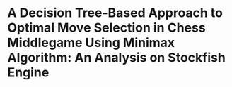 # A Decision Tree-Based Approach to Optimal Move Selection in Chess Middlegame Using Minimax Algorithm: An Analysis on Stockfish Engine
>

## 
